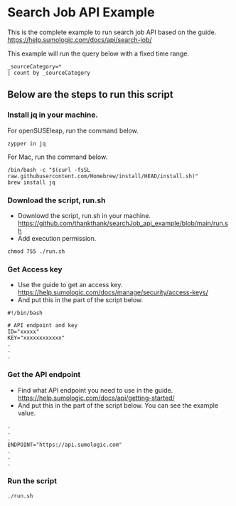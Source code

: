 # Search Job API Example

This is the complete example to run search job API based on the guide. https://help.sumologic.com/docs/api/search-job/

This example will run the query below with a fixed time range.
```
_sourceCategory=*
| count by _sourceCategory
```

## Below are the steps to run this script

### Install jq in your machine.
For openSUSEleap, run the command below.
```
zypper in jq
```

For Mac, run the command below.
```
/bin/bash -c "$(curl -fsSL raw.githubusercontent.com/Homebrew/install/HEAD/install.sh)"
brew install jq
```

### Download the script, run.sh
* Downlowd the script, run.sh in your machine. https://github.com/thankthank/searchJob_api_example/blob/main/run.sh
* Add execution permission.
```
chmod 755 ./run.sh
```

### Get Access key
* Use the guide to get an access key. https://help.sumologic.com/docs/manage/security/access-keys/
* And put this in the part of the script below.
```
#!/bin/bash

# API endpoint and key
ID="xxxxx"
KEY="xxxxxxxxxxxx"
.
.
.
```

### Get the API endpoint
* Find what API endpoint you need to use in the guide. https://help.sumologic.com/docs/api/getting-started/
* And put this in the part of the script below. You can see the example value.
```
.
.
.
ENDPOINT="https://api.sumologic.com" 
.
.
.
```

### Run the script
```
./run.sh
```

